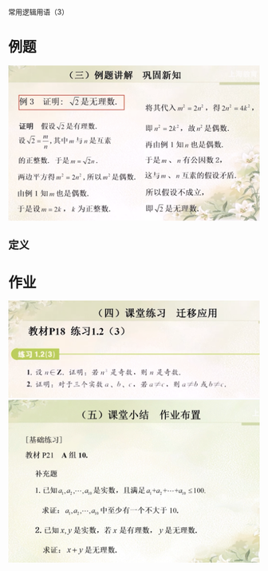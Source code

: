 <section id="title">常用逻辑用语（3）</section>

# 例题

![例三](example3.png)

## 定义

# 作业

![homework](homework.png)
![homework](homework_2.png)